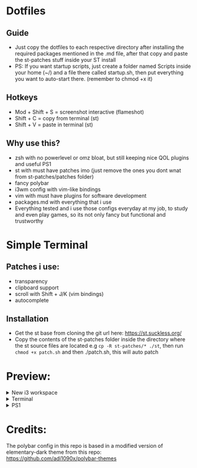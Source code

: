 # Dotfiles
## Guide
- Just copy the dotfiles to each respective directory after installing the required packages mentioned in the .md file, after that copy and paste the st-patches stuff inside your ST install 
- PS: If you want startup scripts, just create a folder named Scripts inside your home (~/) and a file there called startup.sh, then put everything you want to auto-start there. (remember to chmod +x it) 

## Hotkeys
  - Mod + Shift + S  = screenshot interactive (flameshot)
  - Shift + C = copy from terminal (st)
  - Shift + V = paste in terminal (st) 

## Why use this? 
  - zsh with no powerlevel or omz bloat, but still keeping nice QOL plugins and useful PS1
  - st with must have patches imo (just remove the ones you dont wnat from st-patches/patches folder)
  - fancy polybar
  - i3wm config with vim-like bindings
  - vim with must have plugins for software development
  - packages.md with everything that i use
  - Everything tested and i use those configs everyday at my job, to study and even play games, so its not only fancy but functional and trustworthy 

# Simple Terminal
## Patches i use: 
- transparency
- clipboard support
- scroll with Shift + J/K (vim bindings)
- autocomplete

## Installation
  - Get the st base from cloning the git url here: https://st.suckless.org/
  - Copy the contents of the st-patches folder inside the directory where the st source files are located e.g `cp -R st-patches/* ./st`, then run `chmod +x patch.sh` and then ./patch.sh, this will auto patch

# Preview:

<details>
<summary>New i3 workspace</summary>
  
![image](https://github.com/GroovyWizard/dotfiles-i3wm-workspace/assets/78284549/9ef733de-bb32-4c26-9082-787f914bad38)

</details>

<details>
<summary>Terminal</summary>
  
![image](https://github.com/GroovyWizard/dotfiles-i3wm-workspace/assets/78284549/155bfabb-a41e-45d8-bdb3-1ef692ebf063)
</details>

<details>
<summary>PS1</summary>
  
(the git branch changes dinamically)

![image](https://github.com/GroovyWizard/dotfiles-i3wm-workspace/assets/78284549/c0f30926-fafb-4515-b14f-00f20bfbb2ff)
</details>

# Credits:
The polybar config in this repo is based in a modified version of elementary-dark theme from this repo: https://github.com/adi1090x/polybar-themes
